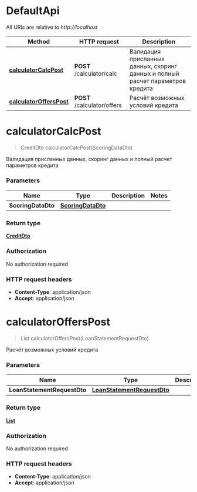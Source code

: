 # DefaultApi

All URIs are relative to *http://localhost*

| Method | HTTP request | Description |
|------------- | ------------- | -------------|
| [**calculatorCalcPost**](DefaultApi.md#calculatorCalcPost) | **POST** /calculator/calc | Валидация присланных данных, скоринг данных и полный расчет параметров кредита |
| [**calculatorOffersPost**](DefaultApi.md#calculatorOffersPost) | **POST** /calculator/offers | Расчёт возможных условий кредита |


<a name="calculatorCalcPost"></a>
# **calculatorCalcPost**
> CreditDto calculatorCalcPost(ScoringDataDto)

Валидация присланных данных, скоринг данных и полный расчет параметров кредита

### Parameters

|Name | Type | Description  | Notes |
|------------- | ------------- | ------------- | -------------|
| **ScoringDataDto** | [**ScoringDataDto**](../Models/ScoringDataDto.md)|  | |

### Return type

[**CreditDto**](../Models/CreditDto.md)

### Authorization

No authorization required

### HTTP request headers

- **Content-Type**: application/json
- **Accept**: application/json

<a name="calculatorOffersPost"></a>
# **calculatorOffersPost**
> List calculatorOffersPost(LoanStatementRequestDto)

Расчёт возможных условий кредита

### Parameters

|Name | Type | Description  | Notes |
|------------- | ------------- | ------------- | -------------|
| **LoanStatementRequestDto** | [**LoanStatementRequestDto**](../Models/LoanStatementRequestDto.md)|  | |

### Return type

[**List**](../Models/LoanOfferDto.md)

### Authorization

No authorization required

### HTTP request headers

- **Content-Type**: application/json
- **Accept**: application/json

